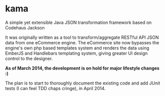kama
====

A simple yet extensible Java JSON transformation framework based on Codehaus Jackson

It was originally written as a tool to transform/aggregate RESTful API JSON data from one eCommerce engine. The eCommerce site now bypasses the engine's own php based templates system and renders the data using EmberJS and Handlebars templating system, giving greater UI design control to the designer.


**As of March 2014, the development is on hold for major lifestyle changes :)**

The plan is to start to thoroughly document the existing code and add JUnit tests (I can feel TDD chaps cringe), in April 2014.
